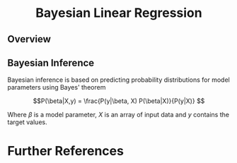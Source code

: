 
# <center>Bayesian Linear Regression</center>

## Overview


## Bayesian Inference
Bayesian inference is based on predicting probability distributions for model parameters using Bayes' theorem

$$P(\beta|X,y) = \frac{P(y|\beta, X) P(\beta|X)}{P(y|X)} $$

Where $\beta$ is a model parameter, $X$ is an array of input data and $y$ contains the target values.

# Further References

